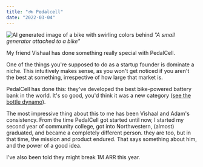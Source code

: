 ```yaml
---
title: "🚲 Pedalcell"
date: "2022-03-04"
---
```


![AI generated image of a bike with swirling colors behind](https://s3.us-west-2.amazonaws.com/secure.notion-static.com/c30e1f19-e51a-4ef5-b694-bd9c71d5d9d3/8-lKfvpdBSRodTbv4.png?X-Amz-Algorithm=AWS4-HMAC-SHA256&X-Amz-Content-Sha256=UNSIGNED-PAYLOAD&X-Amz-Credential=AKIAT73L2G45EIPT3X45%2F20220724%2Fus-west-2%2Fs3%2Faws4_request&X-Amz-Date=20220724T202936Z&X-Amz-Expires=86400&X-Amz-Signature=615213a4a09e87bfa81f41a47ab1c5d0dd0277908992a2266c1a05691d576b23&X-Amz-SignedHeaders=host&response-content-disposition=filename%20%3D%228-lKfvpdBSRodTbv4.png%22&x-id=GetObject)
_"A small generator attached to a bike"_

My friend Vishaal has done something really special with PedalCell.

One of the things you're supposed to do as a startup founder is dominate a niche. This intuitively makes sense, as you won't get noticed if you aren't the best at something, irrespective of how large that market is. 

PedalCell has done this: they've developed the best bike-powered battery bank in the world. It's so good, you'd think it was a new category ([see the bottle dynamo](https://en.wikipedia.org/wiki/Bottle_dynamo)).

The most impressive thing about this to me has been Vishaal and Adam's consistency. From the time PedalCell got started until now, I started my second year of community college, got into Northwestern, (almost) graduated, and became a completely different person. they are too, but in that time, the mission and product endured. That says something about him, and the power of a good idea. 

I've also been told they might break 1M ARR this year. 
